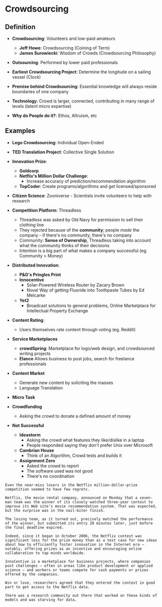 # Crowdsourcing

## Definition
* **Crowdsourcing**: Volunteers and low-paid amateurs
  * **Jeff Howe**: Crowdsourcing (Coining of Term)
  * **James Surowiecki**: Wisdom of Crowds (Crowdsourcing Philosophy)
* **Outsourcing**: Performed by lower paid professionals
* **Earliest Crowdsourcing Project**: Determine the longitude on a sailing vessel (Clock)

* **Premise behind Crowdsourcing**: Essential knowledge will always reside boundaries of one company
* **Technology**: Crowd is larger, connected, contributing in many range of levels (latent micro expertise)
* **Why do People do it?**: Ethos, Altruism, etc

## Examples
* **Lego Crowdsourcing**: Individual Open-Ended
* **TED Translation Project**: Collective Single Solution
* **Innovation Prize**:
  * **Goldcorp**
  * **Netflix's Million Dollar Challenge**:
    * Increase accuracy of prediction/recommendation algorithm
  * **TopCoder**: Create programs/algorithms and get licensed/sponsored 
* **Citizen Science**: Zooniverse - Scientists invite volunteers to help with research
* **Competition Platform**: Threadless
  * Threadless was asked by Old Navy for permission to sell their clothing line
  * They rejected because of the **community**; people *made* the company - if there's no community, there's no company 
  * Community: **Sense of Ownership**, Threadless taking into account what the community thinks of their decisions
  * Intention is a big part of what makes a company successful (eg. Community > Money)
* **Distributed Innovation**: 
  * **P&G's Pringles Print**
  * **Innocentive**
    * Solar-Powered Wireless Router by Zacary Brown
    * Novel Way of getting Fluoride into Toothpaste Tubes by Ed Melcarke
  * **Yet2**
    * Broadcast solutions to general problems, Online Marketplace for Intellectual Property Exchange
* **Content Rating**:
  * Users themselves rate content through voting (eg. Reddit)
* **Service Marketplaces**
  * **crowdSpring**: Marketplace for logo/web design, and crowdsourced writing projects
  * **Elance** Allows business to post jobs, search for freelance professionals
* **Content Market**
  * Generate new content by soliciting the masses
  * Language Translation
* **Micro Task**
* **Crowdfunding**
  * Asking the crowd to donate a defined amount of money

* **Not Successful**
  * **Ideastorm**
    * Asking the crowd what features they like/dislike in a laptop
    * People responded saying they don't prefer Unix over Microsoft
  * **Cambrian House**
    * Think of an Algorithm, Crowd tests and builds it
  * **Assignment Zero**
    * Asked the crowd to report
    * The software used was not good
    * There's no coordination



```
Even the near-miss losers in the Netflix million-dollar-prize competition seemed to have few regrets.

Netflix, the movie rental company, announced on Monday that a seven-man team was the winner of its closely watched three-year contest to improve its Web site’s movie recommendation system. That was expected, but the surprise was in the nail-biter finish.

The losing team, as it turned out, precisely matched the performance of the winner, but submitted its entry 20 minutes later, just before the final deadline expired.

Indeed, since it began in October 2006, the Netflix contest was significant less for the prize money than as a test case for new ideas about how to efficiently foster innovation in the Internet era — notably, offering prizes as an incentive and encouraging online collaboration to tap minds worldwide.

InnoCentive is a marketplace for business projects, where companies post challenges — often in areas like product development or applied science — and workers or teams compete for cash payments or prizes offered by the companies. 

Win or lose, researchers agreed that they entered the contest in good part to get access to the Netflix data.

there was a research community out there that worked on these kinds of models and was starving for data.
```